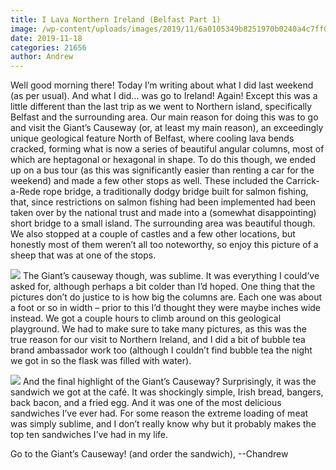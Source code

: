 ```yaml
---
title: I Lava Northern Ireland (Belfast Part 1)
image: /wp-content/uploads/images/2019/11/6a0105349b8251970b0240a4c7ff00200d-800wi.jpg
date: 2019-11-18
categories: 21656
author: Andrew
---
```


Well good morning there! Today I’m writing about what I did last weekend (as per usual). And what I did… was go to Ireland! Again!
Except this was a little different than the last trip as we went to Northern island, specifically Belfast and the surrounding area. Our main reason for doing this was to go and visit the Giant’s Causeway (or, at least my main reason), an exceedingly unique geological feature North of Belfast, where cooling lava bends cracked, forming what is now a series of beautiful angular columns, most of which are heptagonal or hexagonal in shape. To do this though, we ended up on a bus tour (as this was significantly easier than renting a car for the weekend) and made a few other stops as well. These included the Carrick-a-Rede rope bridge, a traditionally dodgy bridge built for salmon fishing, that, since restrictions on salmon fishing had been implemented had been taken over by the national trust and made into a (somewhat disappointing) short bridge to a small island. The surrounding area was beautiful though. We also stopped at a couple of castles and a few other locations, but honestly most of them weren’t all too noteworthy, so enjoy this picture of a sheep that was at one of the stops.


![](/images/2019/11/6a0105349b8251970b0240a4c7ff22200d-800wi.png)
The Giant’s causeway though, was sublime. It was everything I could’ve asked for, although perhaps a bit colder than I’d hoped. One thing that the pictures don’t do justice to is how big the columns are. Each one was about a foot or so in width – prior to this I’d thought they were maybe inches wide instead. We got a couple hours to climb around on this geological playground. We had to make sure to take many pictures, as this was the true reason for our visit to Northern Ireland, and I did a bit of bubble tea brand ambassador work too (although I couldn’t find bubble tea the night we got in so the flask was filled with water).


![](/images/2019/11/6a0105349b8251970b0240a49ecb48200c-800wi.png)
And the final highlight of the Giant’s Causeway? Surprisingly, it was the sandwich we got at the café. It was shockingly simple, Irish bread, bangers, back bacon, and a fried egg. And it was one of the most delicious sandwiches I’ve ever had. For some reason the extreme loading of meat was simply sublime, and I don’t really know why but it probably makes the top ten sandwiches I’ve had in my life.

Go to the Giant’s Causeway! (and order the sandwich),
--Chandrew